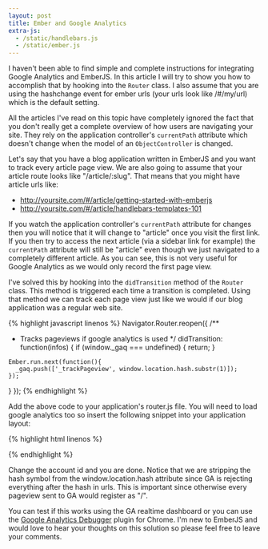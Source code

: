```yaml
--- 
layout: post 
title: Ember and Google Analytics
extra-js:
  - /static/handlebars.js
  - /static/ember.js
---
```


I haven't been able to find simple and complete instructions for integrating
Google Analytics and EmberJS. In this article I will try to show you how to
accomplish that by hooking into the `Router` class. I also assume that you are
using the hashchange event for ember urls (your urls look like /#/my/url) which
is the default setting.

<!-- more start --> 

All the articles I've read on this topic have completely ignored the fact that
you don't really get a complete overview of how users are navigating your site.
They rely on the application controller's `currentPath` attribute which doesn't
change when the model of an `ObjectController` is changed.

Let's say that you have a blog application written in EmberJS and you want to
track every article page view. We are also going to assume that your article
route looks like "/article/:slug". That means that you might have article urls
like:

 - http://yoursite.com/#/article/getting-started-with-emberjs
 - http://yoursite.com/#/article/handlebars-templates-101

If you watch the application controller's `currentPath` attribute for changes
then you will notice that it will change to "article" once you visit the first
link. If you then try to access the next article (via a sidebar link for
example) the `currentPath` attribute will still be "article" even though we
just navigated to a completely different article. As you can see, this is not
very useful for Google Analytics as we would only record the first page view.

I've solved this by hooking into the `didTransition` method of the `Router`
class. This method is triggered each time a transition is completed. Using that
method we can track each page view just like we would if our blog application
was a regular web site.

{% highlight javascript linenos %}
Navigator.Router.reopen({ 
  /**
   * Tracks pageviews if google analytics is used
   */
  didTransition: function(infos) {
    if (window._gaq === undefined) { return; }

    Ember.run.next(function(){
      _gaq.push(['_trackPageview', window.location.hash.substr(1)]);
    });
  }
});
{% endhighlight %}

Add the above code to your application's router.js file. You will need to load
google analytics too so insert the following snippet into your application
layout:

{% highlight html linenos %}
<script>
  var _gaq = _gaq || [];
  _gaq.push(['_setAccount', 'UA-XXXX']);

  (function() {
   var ga = document.createElement('script'); ga.type = 'text/javascript'; ga.async = true;
   ga.src = ('https:' == document.location.protocol ? 'https://ssl' : 'http://www') + '.google-analytics.com/ga.js';
   var s = document.getElementsByTagName('script')[0]; s.parentNode.insertBefore(ga, s);
   })();
</script>
{% endhighlight %}

Change the account id and you are done. Notice that we are stripping the hash
symbol from the window.location.hash attribute since GA is rejecting everything
after the hash in urls. This is important since otherwise every pageview sent
to GA would register as "/".

You can test if this works using the GA realtime dashboard or you can use the
[Google Analytics Debugger][ga-debugger] plugin for Chrome. I'm new to EmberJS
and would love to hear your thoughts on this solution so please feel free to
leave your comments. 

<!-- more end -->

 [ga-debugger]: https://chrome.google.com/webstore/detail/google-analytics-debugger/jnkmfdileelhofjcijamephohjechhna?hl=en

